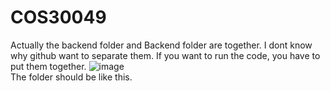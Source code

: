 # COS30049
Actually the backend folder and Backend folder are together. I dont know why github want to separate them. If you want to run the code, you have to put them together.
![image](https://github.com/user-attachments/assets/7955aae7-668c-438b-83a3-2b61f71b4b8e)
<br>
The folder should be like this.
